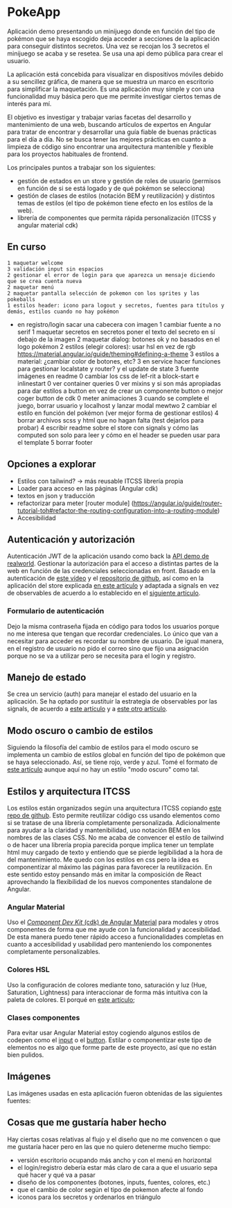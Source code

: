 # PokeApp

Aplicación demo presentando un minijuego donde en función del tipo de pokémon que se haya escogido deja acceder a secciones de la aplicación para conseguir distintos secretos. Una vez se recojan los 3 secretos el minijuego se acaba y se resetea. Se usa una api demo pública para crear el usuario.

La aplicación está concebida para visualizar en dispositivos móviles debido a su sencillez gráfica, de manera que se muestra un marco en escritorio para simplificar la maquetación. Es una aplicación muy simple y con una funcionalidad muy básica pero que me permite investigar ciertos temas de interés para mí.

El objetivo es investigar y trabajar varias facetas del desarrollo y mantenimiento de una web, buscando artículos de expertos en Angular para tratar de encontrar y desarrollar una guía fiable de buenas prácticas para el día a día. No se busca tener las mejores prácticas en cuanto a limpieza de código sino encontrar una arquitectura mantenible y flexible para los proyectos habituales de frontend. 

Los principales puntos a trabajar son los siguientes:
- gestión de estados en un store y gestión de roles de usuario (permisos en función de si se está logado y de qué pokémon se selecciona)
- gestión de clases de estilos (notación BEM y reutilización) y distintos temas de estilos (el tipo de pokémon tiene efecto en los estilos de la web). 
- librería de componentes que permita rápida personalización (ITCSS y angular material cdk)


## En curso
	1 maquetar welcome
	3 validación input sin espacios
	2 gestionar el error de login para que aparezca un mensaje diciendo que se crea cuenta nueva 
	2 maquetar menú
	2 maquetar pantalla selección de pokemon con los sprites y las pokeballs
	1 estilos header: icono para logout y secretos, fuentes para títulos y demás, estilos cuando no hay pokémon 
- en registro/login sacar una cabecera con imagen
	1 cambiar fuente a no serif
	1 maquetar secretos en secretos poner el texto del secreto en sí debajo de la imagen
	2 maquetar dialog: botones ok y no basados en el logo pokémon
	2 estilos (elegir colores): usar hsl en vez de rgb	
https://material.angular.io/guide/theming#defining-a-theme
	3 estilos a material: ¿cambiar color de botones, etc?
	3 en service hacer funciones para gestionar localstate y router? y el update de state
	3 fuente imágenes en readme
	0 cambiar los css de lef-rit a block-start e inlinestart
	0 ver container queries
	0 ver mixins y si son más apropiadas para dar estilos a button en vez de crear un componente button
o mejor coger button de cdk
	0 meter animaciones
	3 cuando se complete el juego, borrar usuario y localhost y lanzar modal mewtwo
	2 cambiar el estilo en función del pokémon (ver mejor forma de gestionar estilos)
	4 borrar archivos scss y html que no hagan falta (test dejarlos para probar)
	4 escribir readme sobre el store con signals y cómo las computed son solo para leer y cómo en el header se pueden usar 
para el template
	5 borrar footer 



## Opciones a explorar
- Estilos con tailwind? -> más reusable ITCSS librería propia
- Loader para acceso en las páginas (Angular cdk)
- textos en json y traducción 
- refactorizar para meter [router module] (https://angular.io/guide/router-tutorial-toh#refactor-the-routing-configuration-into-a-routing-module)
- Accesibilidad


## Autenticación y autorización
Autenticación JWT de la aplicación usando como back la [API demo de realworld](https://realworld-docs.netlify.app/docs/specs/frontend-specs/swagger/). Gestionar la autorización para el acceso a distintas partes de la web en función de las credenciales seleccionadas en front.
Basado en la autenticación de [este vídeo](https://www.youtube.com/watch?v=foUS5JlDlCs) y el [repositorio de github](https://github.com/joshuamorony/angularstart-chat), así como en la aplicación del store explicada [en este artículo](https://blog.angulartraining.com/tutorial-state-management-with-observable-store-services-5ba53d87ad94) y adaptada a signals en vez de observables de acuerdo a lo establecido en el [siguiente artículo](https://blog.angulartraining.com/angular-signal-based-components-tutorial-4e4b4b1dfa96).

### Formulario de autenticación
Dejo la misma contraseña fijada en código para todos los usuarios porque no me interesa que tengan que recordar credenciales. Lo único que van a necesitar para acceder es recordar su nombre de usuario.
De igual manera, en el registro de usuario no pido el correo sino que fijo una asignación porque no se va a utilizar pero se necesita para el login y registro. 

## Manejo de estado
Se crea un servicio (auth) para manejar el estado del usuario en la aplicación. Se ha optado por sustituir la estrategia de observables por las signals, de acuerdo a [este artículo](https://blog.angulartraining.com/angular-signal-based-components-tutorial-4e4b4b1dfa96) y a [este otro artículo](https://blog.angulartraining.com/angular-signals-best-practices-around-exposing-signals-5385452150a1).

## Modo oscuro o cambio de estilos
Siguiendo la filosofía del cambio de estilos para el modo oscuro se implementa un cambio de estilos global en función del tipo de pokémon que se haya seleccionado. Así, se tiene rojo, verde y azul. Tomé el formato de [este artículo](https://blog.angulartraining.com/how-to-implement-a-dark-theme-with-css-and-angular-2cfd98b9455d) aunque aquí no hay un estilo "modo oscuro" como tal.

## Estilos y arquitectura ITCSS
Los estilos están organizados según una arquitectura ITCSS copiando [este repo de github](https://github.com/abelcabezaroman/scss-architecture/blob/master/settings/_base.settings.scss). 
Esto permite reutilizar código css usando elementos como si se tratase de una librería completamente personalizada. 
Adicionalmente para ayudar a la claridad y mantenibilidad, uso notación BEM en los nombres de las clases CSS.
No me acaba de convencer el estilo de tailwind o de hacer una librería propia parecida porque implica tener un template html muy cargado de texto y entiendo que se pierde legibilidad a la hora de del mantenimiento. Me quedo con los estilos en css pero la idea es componentizar al máximo las páginas para favorecer la reutilización. 
En este sentido estoy pensando más en imitar la composición de React aprovechando la flexibilidad de los nuevos componentes standalone de Angular. 

### Angular Material
Uso el [_Component Dev Kit_ (cdk) de Angular Material](https://material.angular.io/cdk/categories) para modales y otros componentes de forma que me ayude con la funcionalidad y accesibilidad. De esta manera puedo tener rápido acceso a funcionalidades completas en cuanto a accesibilidad y usabilidad pero manteniendo los componentes completamente personalizables.

### Colores HSL
Uso la configuración de colores mediante tono, saturación y luz (Hue, Saturation, Lightness) para interaccionar de forma más intuitiva con la paleta de colores.
El porqué en [este artículo](https://www.uifrommars.com/que-es-hsl/);

### Clases componentes
Para evitar usar Angular Material estoy cogiendo algunos estilos de codepen como el [input](https://codepen.io/amankriet/pen/dyEXNQZ) o el [button](https://codepen.io/ericadamski/pen/ZBxavq). Estilar o componentizar este tipo de elementos no es algo que forme parte de este proyecto, así que no están bien pulidos.

## Imágenes
Las imágenes usadas en esta aplicación fueron obtenidas de las siguientes fuentes:

## Cosas que me gustaría haber hecho 
Hay ciertas cosas relativas al flujo y el diseño que no me convencen o que me gustaría hacer pero en las que no quiero detenerme mucho tiempo:
- versión escritorio ocupando más ancho y con el menú en horizontal
- el login/registro debería estar más claro de cara a que el usuario sepa qué hacer y qué va a pasar
- diseño de los componentes (botones, inputs, fuentes, colores, etc.)
- que el cambio de color según el tipo de pokemon afecte al fondo
- iconos para los secretos y ordenarlos en triángulo